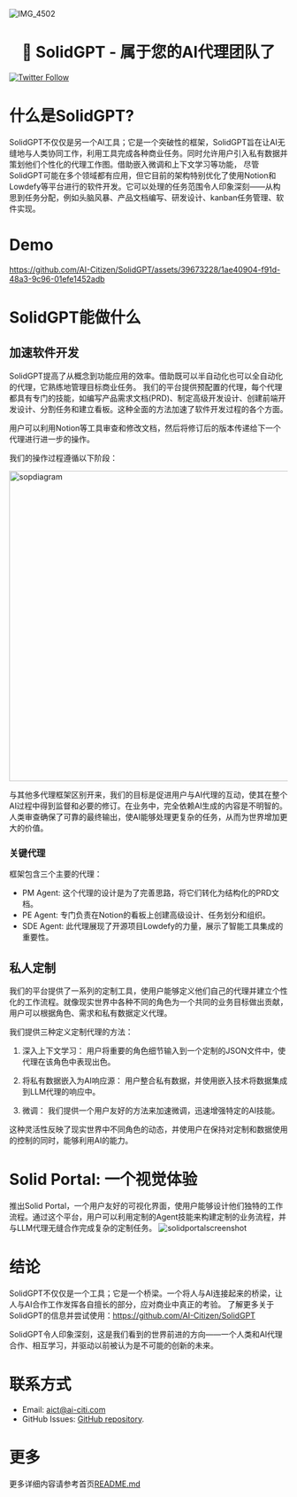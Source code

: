 ![IMG_4502](https://github.com/AI-Citizen/SolidGPT/assets/39673228/347a6be2-93d6-42e9-99e2-f8b7b1ea96de)
<h1 align="center">🧱 SolidGPT - 属于您的AI代理团队了</h1>

[![Twitter Follow](https://img.shields.io/twitter/follow/SolidGPT?style=social)](https://twitter.com/SolidGPT)
# 什么是SolidGPT?
SolidGPT不仅仅是另一个AI工具；它是一个突破性的框架，SolidGPT旨在让AI无缝地与人类协同工作，利用工具完成各种商业任务。同时允许用户引入私有数据并策划他们个性化的代理工作图。借助嵌入微调和上下文学习等功能，
尽管SolidGPT可能在多个领域都有应用，但它目前的架构特别优化了使用Notion和Lowdefy等平台进行的软件开发。它可以处理的任务范围令人印象深刻——从构思到任务分配，例如头脑风暴、产品文档编写、研发设计、kanban任务管理、软件实现。

# Demo


https://github.com/AI-Citizen/SolidGPT/assets/39673228/1ae40904-f91d-48a3-9c96-01efe1452adb



# SolidGPT能做什么
## 加速软件开发
SolidGPT提高了从概念到功能应用的效率。借助既可以半自动化也可以全自动化的代理，它熟练地管理目标商业任务。
我们的平台提供预配置的代理，每个代理都具有专门的技能，如编写产品需求文档(PRD)、制定高级开发设计、创建前端开发设计、分割任务和建立看板。这种全面的方法加速了软件开发过程的各个方面。

用户可以利用Notion等工具审查和修改文档，然后将修订后的版本传递给下一个代理进行进一步的操作。

我们的操作过程遵循以下阶段：

<img width="560" alt="sopdiagram" src="https://github.com/AI-Citizen/SolidGPT/assets/39673228/5ee51def-33d8-419a-9c8f-133b118b8e7a">

与其他多代理框架区别开来，我们的目标是促进用户与AI代理的互动，使其在整个AI过程中得到监督和必要的修订。在业务中，完全依赖AI生成的内容是不明智的。人类审查确保了可靠的最终输出，使AI能够处理更复杂的任务，从而为世界增加更大的价值。

### 关键代理

框架包含三个主要的代理：

- PM Agent: 这个代理的设计是为了完善思路，将它们转化为结构化的PRD文档。
- PE Agent: 专门负责在Notion的看板上创建高级设计、任务划分和组织。
- SDE Agent: 此代理展现了开源项目Lowdefy的力量，展示了智能工具集成的重要性。
## 私人定制
我们的平台提供了一系列的定制工具，使用户能够定义他们自己的代理并建立个性化的工作流程。就像现实世界中各种不同的角色为一个共同的业务目标做出贡献，用户可以根据角色、需求和私有数据定义代理。

我们提供三种定义定制代理的方法：

1. 深入上下文学习：
用户将重要的角色细节输入到一个定制的JSON文件中，使代理在该角色中表现出色。

1. 将私有数据嵌入为AI响应源：
用户整合私有数据，并使用嵌入技术将数据集成到LLM代理的响应中。

1. 微调：
我们提供一个用户友好的方法来加速微调，迅速增强特定的AI技能。

这种灵活性反映了现实世界中不同角色的动态，并使用户在保持对定制和数据使用的控制的同时，能够利用AI的能力。

# Solid Portal: 一个视觉体验

推出Solid Portal，一个用户友好的可视化界面，使用户能够设计他们独特的工作流程。通过这个平台，用户可以利用定制的Agent技能来构建定制的业务流程，并与LLM代理无缝合作完成复杂的定制任务。
![solidportalscreenshot](https://github.com/AI-Citizen/SolidGPT/assets/39673228/abd5669e-c763-4832-a50f-e534e9b71ee2)

# 结论
SolidGPT不仅仅是一个工具；它是一个桥梁。一个将人与AI连接起来的桥梁，让人与AI合作工作发挥各自擅长的部分，应对商业中真正的考验。
了解更多关于SolidGPT的信息并尝试使用：https://github.com/AI-Citizen/SolidGPT

SolidGPT令人印象深刻，这是我们看到的世界前进的方向——一个人类和AI代理合作、相互学习，并驱动以前被认为是不可能的创新的未来。

# 联系方式
- Email: aict@ai-citi.com
- GitHub Issues: [GitHub repository](https://github.com/AI-Citizen/SolidGPT/issues).

# 更多
更多详细内容请参考首页[README.md](https://github.com/AI-Citizen/SolidGPT/blob/main/README.md)
